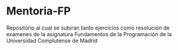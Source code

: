 # Mentoria-FP
Repositorio al cual se subiran tanto ejercicios como resolución de examenes de la asignatura Fundamentos de la Programación de la Universidad Complutense de Madrid
